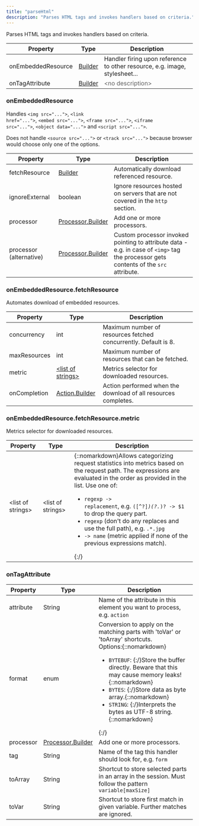 ```yaml
---
title: "parseHtml"
description: "Parses HTML tags and invokes handlers based on criteria."
---
```

Parses HTML tags and invokes handlers based on criteria.

| Property | Type | Description |
| ------- | ------- | -------- |
| onEmbeddedResource | [Builder](#onembeddedresource) | Handler firing upon reference to other resource, e.g. image, stylesheet... |
| onTagAttribute | [Builder](#ontagattribute) | <font color="#606060">&lt;no description&gt;</font> |

### <a id="onEmbeddedResource"></a>onEmbeddedResource

Handles <code>&lt;img src="..."&gt;</code>, <code>&lt;link href="..."&gt;</code>, <code>&lt;embed src="..."&gt;</code>, <code>&lt;frame src="..."&gt;</code>, <code>&lt;iframe src="..."&gt;</code>, <code>&lt;object data="..."&gt;</code> and <code>&lt;script src="..."&gt;</code>. 

 Does not handle <code>&lt;source src="..."&gt;</code> or <code>&lt;track src="..."&gt;</code> because browser would choose only one of the options.

| Property | Type | Description |
| ------- | ------- | ------- |
| fetchResource | [Builder](#onembeddedresourcefetchresource) | Automatically download referenced resource. |
| ignoreExternal | boolean | Ignore resources hosted on servers that are not covered in the <code>http</code> section. |
| processor | [Processor.Builder](index.html#processors) | Add one or more processors. |
| processor (alternative)| [Processor.Builder](index.html#processors) | Custom processor invoked pointing to attribute data - e.g. in case of <code>&lt;img&gt;</code> tag the processor gets contents of the <code>src</code> attribute. |

### <a id="onEmbeddedResource.fetchResource"></a>onEmbeddedResource.fetchResource

Automates download of embedded resources.

| Property | Type | Description |
| ------- | ------- | ------- |
| concurrency | int | Maximum number of resources fetched concurrently. Default is 8. |
| maxResources | int | Maximum number of resources that can be fetched. |
| metric | [&lt;list of strings&gt;](#onembeddedresourcefetchresourcemetric) | Metrics selector for downloaded resources. |
| onCompletion | [Action.Builder](index.html#actions) | Action performed when the download of all resources completes. |

### <a id="onEmbeddedResource.fetchResource.metric"></a>onEmbeddedResource.fetchResource.metric

Metrics selector for downloaded resources.

| Property | Type | Description |
| ------- | ------- | ------- |
| &lt;list of strings&gt; | &lt;list of strings&gt; | {::nomarkdown}Allows categorizing request statistics into metrics based on the request path. The expressions are evaluated in the order as provided in the list. Use one of: <ul> <li><code>regexp -&gt; replacement</code>, e.g. <code>([^?]*)(\?.*)? -&gt; $1</code> to drop the query part. <li><code>regexp</code> (don't do any replaces and use the full path), e.g. <code>.*.jpg</code> <li><code>-&gt; name</code> (metric applied if none of the previous expressions match). </ul>{:/} |

### <a id="onTagAttribute"></a>onTagAttribute

| Property | Type | Description |
| ------- | ------- | ------- |
| attribute | String | Name of the attribute in this element you want to process, e.g. <code>action</code> |
| format | enum | Conversion to apply on the matching parts with 'toVar' or 'toArray' shortcuts.<br>Options:{::nomarkdown}<ul><li><code>BYTEBUF</code>: {:/}Store the buffer directly. Beware that this may cause memory leaks!{::nomarkdown}</li><li><code>BYTES</code>: {:/}Store data as byte array.{::nomarkdown}</li><li><code>STRING</code>: {:/}Interprets the bytes as UTF-8 string.{::nomarkdown}</li></ul>{:/} |
| processor | [Processor.Builder](index.html#processors) | Add one or more processors. |
| tag | String | Name of the tag this handler should look for, e.g. <code>form</code> |
| toArray | String | Shortcut to store selected parts in an array in the session. Must follow the pattern <code>variable[maxSize]</code> |
| toVar | String | Shortcut to store first match in given variable. Further matches are ignored. |

